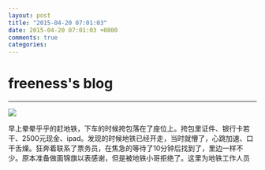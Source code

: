 ```yaml
---
layout: post
title: "2015-04-20 07:01:03"
date: 2015-04-20 07:01:03 +0800
comments: true
categories: 
---
```


# freeness's blog

----------

![](http://okqmqrbgo.bkt.clouddn.com/201504200701031.jpg)

>
早上晕晕乎乎的赶地铁，下车的时候挎包落在了座位上。挎包里证件、银行卡若干、2500元现金、ipad。发现的时候地铁已经开走，当时就懵了，心跳加速、口干舌燥。狂奔着联系了票务员，在焦急的等待了10分钟后找到了，里边一样不少。原本准备做面锦旗以表感谢，但是被地铁小哥拒绝了。这里为地铁工作人员